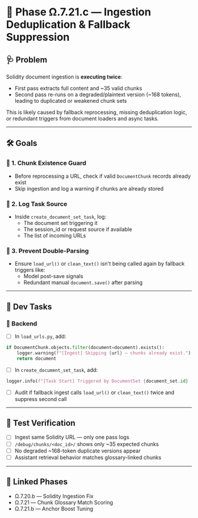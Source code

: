 # 🧠 Phase Ω.7.21.c — Ingestion Deduplication & Fallback Suppression

## 🩺 Problem
Solidity document ingestion is **executing twice**:
- First pass extracts full content and ~35 valid chunks
- Second pass re-runs on a degraded/plaintext version (~168 tokens), leading to duplicated or weakened chunk sets

This is likely caused by fallback reprocessing, missing deduplication logic, or redundant triggers from document loaders and async tasks.

---

## 🛠️ Goals

### 🧱 1. Chunk Existence Guard
- Before reprocessing a URL, check if valid `DocumentChunk` records already exist
- Skip ingestion and log a warning if chunks are already stored

### 🧠 2. Log Task Source
- Inside `create_document_set_task`, log:
  - The document set triggering it
  - The session_id or request source if available
  - The list of incoming URLs

### 🧪 3. Prevent Double-Parsing
- Ensure `load_url()` or `clean_text()` isn't being called again by fallback triggers like:
  - Model post-save signals
  - Redundant manual `document.save()` after parsing

---

## 🔧 Dev Tasks

### 🔹 Backend
- [ ] In `load_urls.py`, add:
```python
if DocumentChunk.objects.filter(document=document).exists():
    logger.warning(f"[Ingest] Skipping {url} — chunks already exist.")
    return document
```

- [ ] In `create_document_set_task`, add:
```python
logger.info(f"[Task Start] Triggered by DocumentSet {document_set.id} | URLs: {urls} | Session: {session_id}")
```

- [ ] Audit if fallback ingest calls `load_url()` or `clean_text()` twice and suppress second call

---

## 🧪 Test Verification

- [ ] Ingest same Solidity URL — only one pass logs
- [ ] `/debug/chunks/<doc_id>/` shows only ~35 expected chunks
- [ ] No degraded ~168-token duplicate versions appear
- [ ] Assistant retrieval behavior matches glossary-linked chunks

---

## 🔁 Linked Phases

- Ω.7.20.b — Solidity Ingestion Fix
- Ω.7.21 — Chunk Glossary Match Scoring
- Ω.7.21.b — Anchor Boost Tuning
